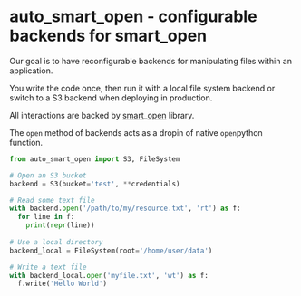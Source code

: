 # auto_smart_open - configurable backends for smart_open

Our goal is to have reconfigurable backends for manipulating files within an application.

You write the code once, then run it with a local file system backend or switch to a S3 backend when deploying in production.

All interactions are backed by [smart_open](https://github.com/RaRe-Technologies/smart_open) library.

The `open` method of backends acts as a dropin of native `open`python function.

```python
from auto_smart_open import S3, FileSystem

# Open an S3 bucket
backend = S3(bucket='test', **credentials)

# Read some text file
with backend.open('/path/to/my/resource.txt', 'rt') as f:
  for line in f:
    print(repr(line))
    
# Use a local directory
backend_local = FileSystem(root='/home/user/data')

# Write a text file
with backend_local.open('myfile.txt', 'wt') as f:
  f.write('Hello World')
```
